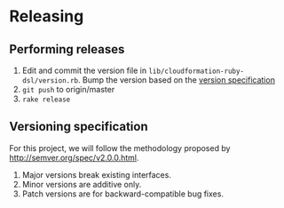 # Releasing

## Performing releases

1. Edit and commit the version file in `lib/cloudformation-ruby-dsl/version.rb`. Bump the version based on the [version specification](#versioning-specification)
2. `git push` to origin/master
3. `rake release`

## Versioning specification

For this project, we will follow the methodology proposed by http://semver.org/spec/v2.0.0.html.

1. Major versions break existing interfaces.
2. Minor versions are additive only.
3. Patch versions are for backward-compatible bug fixes.